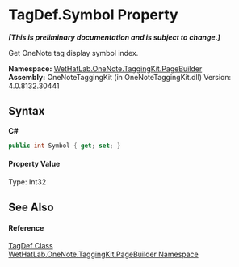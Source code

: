 # TagDef.Symbol Property 
 _**\[This is preliminary documentation and is subject to change.\]**_

Get OneNote tag display symbol index.

**Namespace:**&nbsp;<a href="56352230-71f2-f4b7-63a8-983965663af5.md">WetHatLab.OneNote.TaggingKit.PageBuilder</a><br />**Assembly:**&nbsp;OneNoteTaggingKit (in OneNoteTaggingKit.dll) Version: 4.0.8132.30441

## Syntax

**C#**<br />
``` C#
public int Symbol { get; set; }
```


#### Property Value
Type: Int32

## See Also


#### Reference
<a href="76f26dcb-6d94-451a-0931-56436dcad40f.md">TagDef Class</a><br /><a href="56352230-71f2-f4b7-63a8-983965663af5.md">WetHatLab.OneNote.TaggingKit.PageBuilder Namespace</a><br />